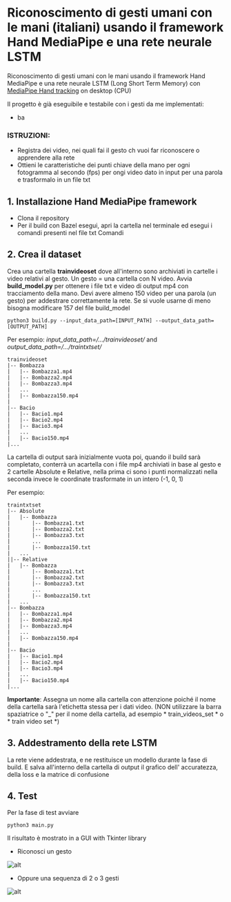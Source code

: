 # Riconoscimento di gesti umani con le mani (italiani) usando il framework Hand MediaPipe e una rete neurale LSTM

Riconoscimento di gesti umani con le mani usando il framework Hand MediaPipe e una rete neurale LSTM (Long Short Term Memory) con [MediaPipe Hand tracking](https://google.github.io/mediapipe/solutions/hands) on desktop (CPU)

Il progetto è già eseguibile e testabile con i gesti da me implementati:
- ba

### ISTRUZIONI:

- Registra dei video, nei quali fai il gesto ch vuoi far riconoscere o apprendere alla rete
- Ottieni le caratteristiche dei punti chiave della mano per ogni fotogramma al secondo (fps) per ongi video dato in input per una parola e trasformalo in un file txt

## 1. Installazione Hand MediaPipe framework

- Clona il repository
- Per il build con Bazel esegui, apri la cartella nel terminale ed esegui i comandi presenti nel file txt Comandi

## 2. Crea il dataset

Crea una cartella **trainvideoset** dove all'interno sono archiviati in cartelle i video relativi al gesto. Un gesto = una cartella con N video. Avvia **build_model.py** per ottenere i file txt e video di output mp4 con tracciamento della mano. Devi avere almeno 150 video per una parola (un gesto) per addestrare correttamente la rete. Se si vuole usarne di meno bisogna modificare 157 del file build_model

```
python3 build.py --input_data_path=[INPUT_PATH] --output_data_path=[OUTPUT_PATH]

```

Per esempio: *input_data_path=/.../trainvideoset/*  and *output_data_path=/.../traintxtset/* 

```
trainvideoset
|-- Bombazza
|	|-- Bombazza1.mp4
|	|-- Bombazza2.mp4
|	|-- Bombazza3.mp4
|	...
|	|-- Bombazza150.mp4
|
|-- Bacio
|	|-- Bacio1.mp4
|	|-- Bacio2.mp4
|	|-- Bacio3.mp4
|	...
|	|-- Bacio150.mp4
|...
```

La cartella di output sarà inizialmente vuota poi, quando il build sarà completato, conterrà un acartella con i file mp4 archiviati in base al gesto e 2 cartelle 
Absolute e Relative, nella prima ci sono i punti normalizzati nella seconda invece le coordinate trasformate in un intero (-1, 0, 1)

Per esempio:

```
traintxtset
|-- Absolute
|	|-- Bombazza
|		|-- Bombazza1.txt
|		|-- Bombazza2.txt
|		|-- Bombazza3.txt
|		...
|		|-- Bombazza150.txt
|	...
||-- Relative
|	|-- Bombazza
|		|-- Bombazza1.txt
|		|-- Bombazza2.txt
|		|-- Bombazza3.txt
|		...
|		|-- Bombazza150.txt
|	...
|-- Bombazza
|	|-- Bombazza1.mp4
|	|-- Bombazza2.mp4
|	|-- Bombazza3.mp4
|	...
|	|-- Bombazza150.mp4
|
|-- Bacio
|	|-- Bacio1.mp4
|	|-- Bacio2.mp4
|	|-- Bacio3.mp4
|	...
|	|-- Bacio150.mp4
|...
```
**Importante**: Assegna un nome alla cartella con attenzione poiché il nome della cartella sarà l'etichetta stessa per i dati video. (NON utilizzare la barra spaziatrice o "_" per il nome della cartella, ad esempio * train_videos_set * o * train video set *)

## 3. Addestramento della rete LSTM 

La rete viene addestrata, e ne restituisce un modello durante la fase di build. E salva all'interno della cartella di output il grafico dell' accuratezza, della loss e la matrice di confusione

## 4. Test

Per la fase di test avviare 
```
python3 main.py
```

Il risultato è mostrato in a GUI with Tkinter library

- Riconosci un gesto

![alt]()

- Oppure una sequenza di 2 o 3 gesti

![alt]()
